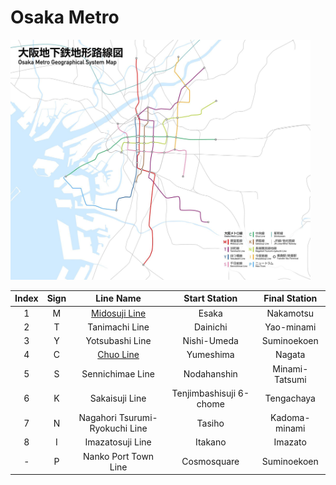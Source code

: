 
# Osaka Metro

<img width=480 src="../../../../../.assets/attachments/osaka-metro-real-map.png">

| Index | Sign |                   Line Name                    |      Start Station      | Final Station  |
| :---: | :--: | :--------------------------------------------: | :---------------------: | :------------: |
|   1   |  M   | [Midosuji Line](<./1_midosuji-line/README.md>) |          Esaka          |   Nakamotsu    |
|   2   |  T   |                 Tanimachi Line                 |        Dainichi         |   Yao-minami   |
|   3   |  Y   |                Yotsubashi Line                 |       Nishi-Umeda       |  Suminoekoen   |
|   4   |  C   |     [Chuo Line](<./4_chuo-line/README.md>)     |        Yumeshima        |     Nagata     |
|   5   |  S   |                Sennichimae Line                |       Nodahanshin       | Minami-Tatsumi |
|   6   |  K   |                 Sakaisuji Line                 | Tenjimbashisuji 6-chome |   Tengachaya   |
|   7   |  N   |         Nagahori Tsurumi-Ryokuchi Line         |         Tasiho          | Kadoma-minami  |
|   8   |  I   |                Imazatosuji Line                |         Itakano         |    Imazato     |
|   -   |  P   |              Nanko Port Town Line              |       Cosmosquare       |  Suminoekoen   |
